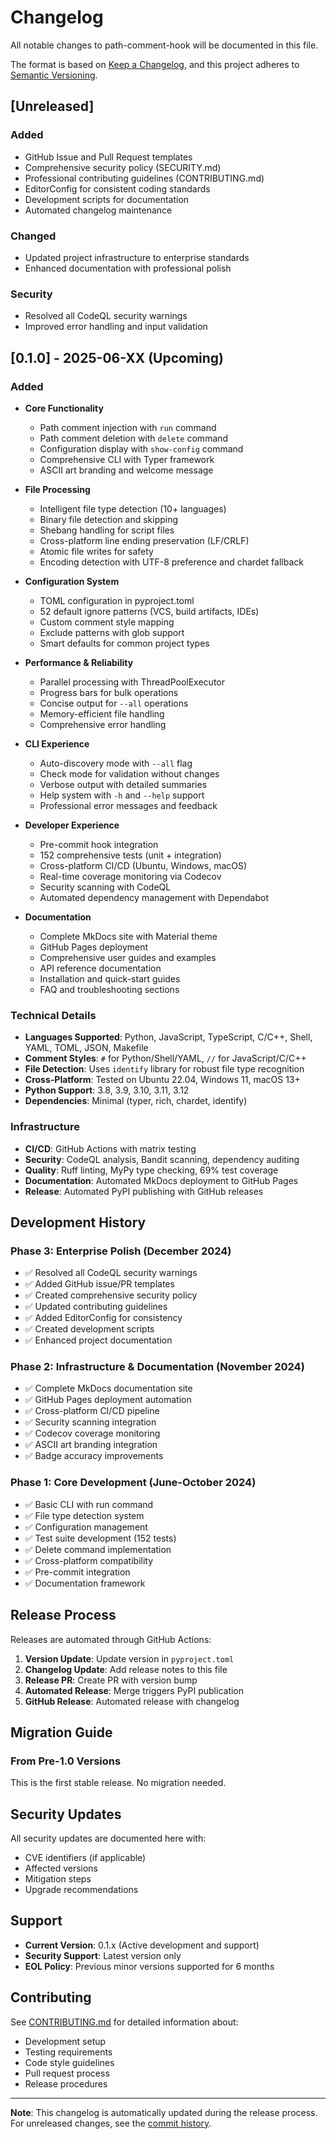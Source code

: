# Changelog

All notable changes to path-comment-hook will be documented in this file.

The format is based on [Keep a Changelog](https://keepachangelog.com/en/1.0.0/),
and this project adheres to [Semantic Versioning](https://semver.org/spec/v2.0.0.html).

## [Unreleased]

### Added
- GitHub Issue and Pull Request templates
- Comprehensive security policy (SECURITY.md)
- Professional contributing guidelines (CONTRIBUTING.md)
- EditorConfig for consistent coding standards
- Development scripts for documentation
- Automated changelog maintenance

### Changed
- Updated project infrastructure to enterprise standards
- Enhanced documentation with professional polish

### Security
- Resolved all CodeQL security warnings
- Improved error handling and input validation

## [0.1.0] - 2025-06-XX (Upcoming)

### Added
- **Core Functionality**
  - Path comment injection with `run` command
  - Path comment deletion with `delete` command
  - Configuration display with `show-config` command
  - Comprehensive CLI with Typer framework
  - ASCII art branding and welcome message

- **File Processing**
  - Intelligent file type detection (10+ languages)
  - Binary file detection and skipping
  - Shebang handling for script files
  - Cross-platform line ending preservation (LF/CRLF)
  - Atomic file writes for safety
  - Encoding detection with UTF-8 preference and chardet fallback

- **Configuration System**
  - TOML configuration in pyproject.toml
  - 52 default ignore patterns (VCS, build artifacts, IDEs)
  - Custom comment style mapping
  - Exclude patterns with glob support
  - Smart defaults for common project types

- **Performance & Reliability**
  - Parallel processing with ThreadPoolExecutor
  - Progress bars for bulk operations
  - Concise output for `--all` operations
  - Memory-efficient file handling
  - Comprehensive error handling

- **CLI Experience**
  - Auto-discovery mode with `--all` flag
  - Check mode for validation without changes
  - Verbose output with detailed summaries
  - Help system with `-h` and `--help` support
  - Professional error messages and feedback

- **Developer Experience**
  - Pre-commit hook integration
  - 152 comprehensive tests (unit + integration)
  - Cross-platform CI/CD (Ubuntu, Windows, macOS)
  - Real-time coverage monitoring via Codecov
  - Security scanning with CodeQL
  - Automated dependency management with Dependabot

- **Documentation**
  - Complete MkDocs site with Material theme
  - GitHub Pages deployment
  - Comprehensive user guides and examples
  - API reference documentation
  - Installation and quick-start guides
  - FAQ and troubleshooting sections

### Technical Details
- **Languages Supported**: Python, JavaScript, TypeScript, C/C++, Shell, YAML, TOML, JSON, Makefile
- **Comment Styles**: `#` for Python/Shell/YAML, `//` for JavaScript/C/C++
- **File Detection**: Uses `identify` library for robust file type recognition
- **Cross-Platform**: Tested on Ubuntu 22.04, Windows 11, macOS 13+
- **Python Support**: 3.8, 3.9, 3.10, 3.11, 3.12
- **Dependencies**: Minimal (typer, rich, chardet, identify)

### Infrastructure
- **CI/CD**: GitHub Actions with matrix testing
- **Security**: CodeQL analysis, Bandit scanning, dependency auditing
- **Quality**: Ruff linting, MyPy type checking, 69% test coverage
- **Documentation**: Automated MkDocs deployment to GitHub Pages
- **Release**: Automated PyPI publishing with GitHub releases

## Development History

### Phase 3: Enterprise Polish (December 2024)
- ✅ Resolved all CodeQL security warnings
- ✅ Added GitHub issue/PR templates
- ✅ Created comprehensive security policy
- ✅ Updated contributing guidelines
- ✅ Added EditorConfig for consistency
- ✅ Created development scripts
- ✅ Enhanced project documentation

### Phase 2: Infrastructure & Documentation (November 2024)
- ✅ Complete MkDocs documentation site
- ✅ GitHub Pages deployment automation
- ✅ Cross-platform CI/CD pipeline
- ✅ Security scanning integration
- ✅ Codecov coverage monitoring
- ✅ ASCII art branding integration
- ✅ Badge accuracy improvements

### Phase 1: Core Development (June-October 2024)
- ✅ Basic CLI with run command
- ✅ File type detection system
- ✅ Configuration management
- ✅ Test suite development (152 tests)
- ✅ Delete command implementation
- ✅ Cross-platform compatibility
- ✅ Pre-commit integration
- ✅ Documentation framework

## Release Process

Releases are automated through GitHub Actions:

1. **Version Update**: Update version in `pyproject.toml`
2. **Changelog Update**: Add release notes to this file
3. **Release PR**: Create PR with version bump
4. **Automated Release**: Merge triggers PyPI publication
5. **GitHub Release**: Automated release with changelog

## Migration Guide

### From Pre-1.0 Versions
This is the first stable release. No migration needed.

## Security Updates

All security updates are documented here with:
- CVE identifiers (if applicable)
- Affected versions
- Mitigation steps
- Upgrade recommendations

## Support

- **Current Version**: 0.1.x (Active development and support)
- **Security Support**: Latest version only
- **EOL Policy**: Previous minor versions supported for 6 months

## Contributing

See [CONTRIBUTING.md](https://github.com/Shorzinator/path-comment-hook/blob/main/CONTRIBUTING.md) for detailed information about:
- Development setup
- Testing requirements
- Code style guidelines
- Pull request process
- Release procedures

---

**Note**: This changelog is automatically updated during the release process.
For unreleased changes, see the [commit history](https://github.com/Shorzinator/path-comment-hook/commits/main).
